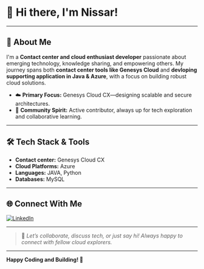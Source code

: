 # 👋 Hi there, I'm Nissar!

---

## 🚀 About Me

I'm a **Contact center and cloud enthusiast developer** passionate about emerging technology, knowledge sharing, and empowering others. My journey spans both **contact center tools like Genesys Cloud** and **devloping supporting application in Java & Azure**, with a focus on building robust cloud solutions.

- ☁️ **Primary Focus:** Genesys Cloud CX—designing scalable and secure architectures.
- 🔧 **Community Spirit:** Active contributor, always up for tech exploration and collaborative learning.

---

## 🛠️ Tech Stack & Tools

- **Contact center:** Genesys Cloud CX
- **Cloud Platforms:** Azure
- **Languages:** JAVA, Python
- **Databases:** MySQL

---

## 🌐 Connect With Me

[![LinkedIn](https://img.shields.io/badge/-LinkedIn-0077B5?style=for-the-badge&logo=linkedin&logoColor=white)](https://www.linkedin.com/in/your-profile)

---

> 💬 _Let’s collaborate, discuss tech, or just say hi! Always happy to connect with fellow cloud explorers._

---

**Happy Coding and Building! 🚀**
